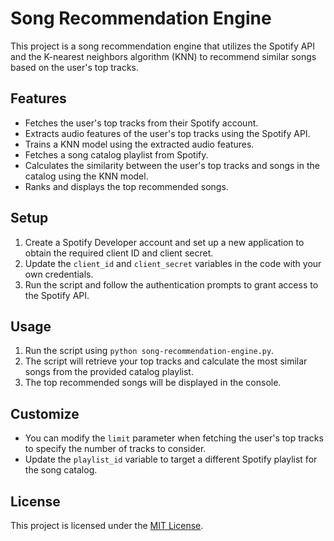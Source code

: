 # Song Recommendation Engine

This project is a song recommendation engine that utilizes the Spotify API and the K-nearest neighbors algorithm (KNN) to recommend similar songs based on the user's top tracks.

## Features

- Fetches the user's top tracks from their Spotify account.
- Extracts audio features of the user's top tracks using the Spotify API.
- Trains a KNN model using the extracted audio features.
- Fetches a song catalog playlist from Spotify.
- Calculates the similarity between the user's top tracks and songs in the catalog using the KNN model.
- Ranks and displays the top recommended songs.

## Setup

1. Create a Spotify Developer account and set up a new application to obtain the required client ID and client secret.
2. Update the `client_id` and `client_secret` variables in the code with your own credentials.
3. Run the script and follow the authentication prompts to grant access to the Spotify API.

## Usage

1. Run the script using `python song-recommendation-engine.py`.
2. The script will retrieve your top tracks and calculate the most similar songs from the provided catalog playlist.
3. The top recommended songs will be displayed in the console.

## Customize

- You can modify the `limit` parameter when fetching the user's top tracks to specify the number of tracks to consider.
- Update the `playlist_id` variable to target a different Spotify playlist for the song catalog.

## License

This project is licensed under the [MIT License](LICENSE).
